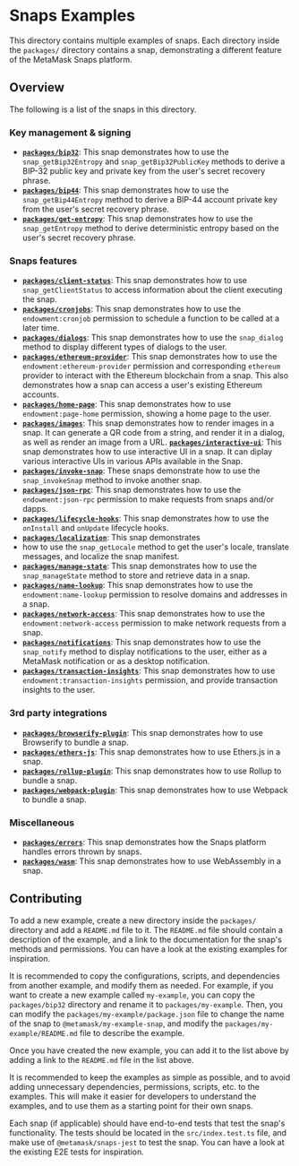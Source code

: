 # Snaps Examples

This directory contains multiple examples of snaps. Each directory inside the
`packages/` directory contains a snap, demonstrating a different feature of
the MetaMask Snaps platform.

## Overview

The following is a list of the snaps in this directory.

### Key management & signing

- [**`packages/bip32`**](./packages/bip32): This snap demonstrates how to
  use the `snap_getBip32Entropy` and `snap_getBip32PublicKey` methods to derive
  a BIP-32 public key and private key from the user's secret recovery phrase.
- [**`packages/bip44`**](./packages/bip44): This snap demonstrates how to use
  the `snap_getBip44Entropy` method to derive a BIP-44 account private key from
  the user's secret recovery phrase.
- [**`packages/get-entropy`**](./packages/get-entropy): This snap demonstrates
  how to use the `snap_getEntropy` method to derive deterministic entropy based
  on the user's secret recovery phrase.

### Snaps features

- [**`packages/client-status`**](./packages/client-status): This snap demonstrates
  how to use `snap_getClientStatus` to access information about the client
  executing the snap.
- [**`packages/cronjobs`**](./packages/cronjobs): This snap demonstrates how to
  use the `endowment:cronjob` permission to schedule a function to be called at
  a later time.
- [**`packages/dialogs`**](./packages/dialogs): This snap demonstrates how to
  use the `snap_dialog` method to display different types of dialogs to the
  user.
- [**`packages/ethereum-provider`**](./packages/ethereum-provider):
  This snap demonstrates how to use the `endowment:ethereum-provider` permission
  and corresponding `ethereum` provider to interact with the Ethereum blockchain
  from a snap. This also demonstrates how a snap can access a user's existing
  Ethereum accounts.
- [**`packages/home-page`**](./packages/home-page):
  This snap demonstrates how to use `endowment:page-home` permission,
  showing a home page to the user.
- [**`packages/images`**](./packages/images): This snap demonstrates how to
  render images in a snap. It can generate a QR code from a string, and render
  it in a dialog, as well as render an image from a URL.
  [**`packages/interactive-ui`**](./packages/interactive-ui): This snap demonstrates how to
  use interactive UI in a snap. It can diplay various interactive UIs in various APIs available in the Snap.
- [**`packages/invoke-snap`**](./packages/invoke-snap): These snaps demonstrate
  how to use the `snap_invokeSnap` method to invoke another snap.
- [**`packages/json-rpc`**](./packages/json-rpc): This snap demonstrates how to
  use the `endowment:json-rpc` permission to make requests from snaps and/or
  dapps.
- [**`packages/lifecycle-hooks`**](./packages/lifecycle-hooks): This snap
  demonstrates how to use the `onInstall` and `onUpdate` lifecycle hooks.
- [**`packages/localization`**](./packages/localization): This snap demonstrates
- how to use the `snap_getLocale` method to get the user's locale, translate
  messages, and localize the snap manifest.
- [**`packages/manage-state`**](./packages/manage-state): This snap
  demonstrates how to use the `snap_manageState` method to store and retrieve
  data in a snap.
- [**`packages/name-lookup`**](./packages/name-lookup): This snap
  demonstrates how to use the `endowment:name-lookup` permission to resolve
  domains and addresses in a snap.
- [**`packages/network-access`**](./packages/network-access): This
  snap demonstrates how to use the `endowment:network-access` permission to
  make network requests from a snap.
- [**`packages/notifications`**](./packages/notifications): This snap
  demonstrates how to use the `snap_notify` method to display notifications to
  the user, either as a MetaMask notification or as a desktop notification.
- [**`packages/transaction-insights`**](./packages/transaction-insights):
  This snap demonstrates how to use `endowment:transaction-insights` permission,
  and provide transaction insights to the user.

### 3rd party integrations

- [**`packages/browserify-plugin`**](./packages/browserify-plugin): This snap
  demonstrates how to use Browserify to bundle a snap.
- [**`packages/ethers-js`**](./packages/ethers-js): This snap demonstrates how
  to use Ethers.js in a snap.
- [**`packages/rollup-plugin`**](./packages/rollup-plugin): This snap
  demonstrates how to use Rollup to bundle a snap.
- [**`packages/webpack-plugin`**](./packages/webpack-plugin): This snap
  demonstrates how to use Webpack to bundle a snap.

### Miscellaneous

- [**`packages/errors`**](./packages/errors): This snap demonstrates
  how the Snaps platform handles errors thrown by snaps.
- [**`packages/wasm`**](./packages/wasm): This snap demonstrates how
  to use WebAssembly in a snap.

## Contributing

To add a new example, create a new directory inside the `packages/` directory
and add a `README.md` file to it. The `README.md` file should contain a
description of the example, and a link to the documentation for the snap's
methods and permissions. You can have a look at the existing examples for
inspiration.

It is recommended to copy the configurations, scripts, and dependencies from
another example, and modify them as needed. For example, if you want to create a
new example called `my-example`, you can copy the `packages/bip32` directory
and rename it to `packages/my-example`. Then, you can modify the
`packages/my-example/package.json` file to change the name of the snap to
`@metamask/my-example-snap`, and modify the `packages/my-example/README.md`
file to describe the example.

Once you have created the new example, you can add it to the list above by
adding a link to the `README.md` file in the list above.

It is recommended to keep the examples as simple as possible, and to avoid
adding unnecessary dependencies, permissions, scripts, etc. to the examples.
This will make it easier for developers to understand the examples, and to use
them as a starting point for their own snaps.

Each snap (if applicable) should have end-to-end tests that test the snap's
functionality. The tests should be located in the `src/index.test.ts` file, and
make use of `@metamask/snaps-jest` to test the snap. You can have a look at the
existing E2E tests for inspiration.
